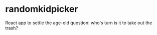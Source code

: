 # randomkidpicker
React app to settle the age-old question: who's turn is it to take out the trash?
